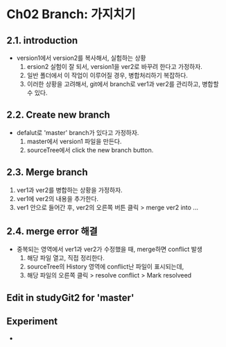 
# Ch02 Branch: 가지치기

## 2.1. introduction
* version1에서 version2를 복사해서, 실험하는 상황
  1. ersion2 실험이 잘 되서, version1을 ver2로 바꾸려 한다고 가정하자.
  2. 일반 폴더에서 이 작업이 이루어질 경우, 병합처리하기 복잡하다.
  3. 이러한 상황을 고려해서, git에서 branch로 ver1과 ver2를 관리하고, 병합할 수 있다.

## 2.2. Create new branch
* defalut로 'master' branch가 있다고 가정하자.
  1. master에서 version1 파일을 만든다.
  2. sourceTree에서 click the new branch button.

## 2.3. Merge branch
  1. ver1과 ver2를 병합하는 상황을 가정하자.
  2. ver1에 ver2의 내용을 추가한다.
  3. ver1 안으로 들어간 후, ver2의 오른쪽 버튼 클릭 > merge ver2 into ... 
  
## 2.4. merge error 해결
* 중복되는 영역에서 ver1과 ver2가 수정했을 때, merge하면 conflict 발생
  1. 해당 파일 열고, 직접 정리한다.
  2. sourceTree의 History 영역에 conflict난 파일이 표시되는데,
  3. 해당 파일의 오른쪽 클릭 > resolve conflict > Mark resolveed 

## Edit in studyGit2 for 'master'

## Experiment
* 